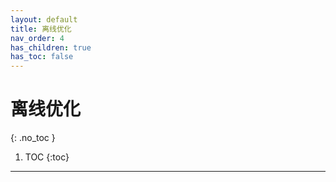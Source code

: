 ```yaml
---
layout: default
title: 离线优化
nav_order: 4
has_children: true
has_toc: false
---
```


# 离线优化
{: .no_toc }

1. TOC
{:toc}
---

